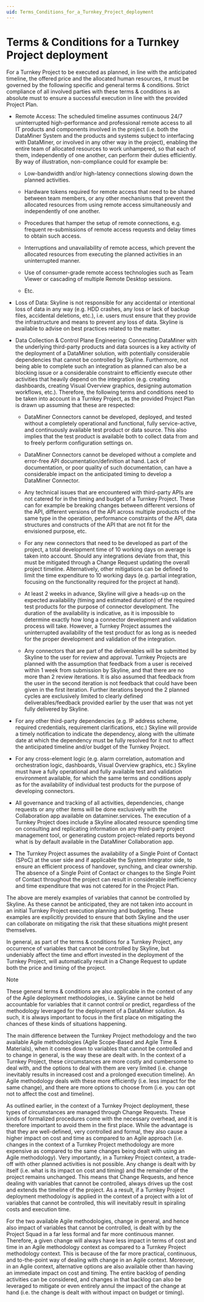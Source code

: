 ```yaml
---
uid: Terms_Conditions_for_a_Turnkey_Project_deployment
---
```


# Terms & Conditions for a Turnkey Project deployment

For a Turnkey Project to be executed as planned, in line with the anticipated timeline, the offered price and the allocated human resources, it must be governed by the following specific and general terms & conditions. Strict compliance of all involved parties with these terms & conditions is an absolute must to ensure a successful execution in line with the provided Project Plan.

- Remote Access: The scheduled timeline assumes continuous 24/7 uninterrupted high-performance and professional remote access to all IT products and components involved in the project (i.e. both the DataMiner System and the products and systems subject to interfacing with DataMiner, or involved in any other way in the project), enabling the entire team of allocated resources to work unhampered, so that each of them, independently of one another, can perform their duties efficiently. By way of illustration, non-compliance could for example be:

    - Low-bandwidth and/or high-latency connections slowing down the planned activities.

    - Hardware tokens required for remote access that need to be shared between team members, or any other mechanisms that prevent the allocated resources from using remote access simultaneously and independently of one another.

    - Procedures that hamper the setup of remote connections, e.g. frequent re-submissions of remote access requests and delay times to obtain such access.

    - Interruptions and unavailability of remote access, which prevent the allocated resources from executing the planned activities in an uninterrupted manner.

    - Use of consumer-grade remote access technologies such as Team Viewer or cascading of multiple Remote Desktop sessions.

    - Etc.

- Loss of Data: Skyline is not responsible for any accidental or intentional loss of data in any way (e.g. HDD crashes, any loss or lack of backup files, accidental deletions, etc.), i.e. users must ensure that they provide the infrastructure and means to prevent any loss of data. Skyline is available to advise on best practices related to the matter.

- Data Collection & Control Plane Engineering: Connecting DataMiner with the underlying third-party products and data sources is a key activity of the deployment of a DataMiner solution, with potentially considerable dependencies that cannot be controlled by Skyline. Furthermore, not being able to complete such an integration as planned can also be a blocking issue or a considerable constraint to efficiently execute other activities that heavily depend on the integration (e.g. creating dashboards, creating Visual Overview graphics, designing automation workflows, etc.). Therefore, the following terms and conditions need to be taken into account in a Turnkey Project, as the provided Project Plan is drawn up assuming that these are respected:

    - DataMiner Connectors cannot be developed, deployed, and tested without a completely operational and functional, fully service-active, and continuously available test product or data source. This also implies that the test product is available both to collect data from and to freely perform configuration settings on.

    - DataMiner Connectors cannot be developed without a complete and error-free API documentation/definition at hand. Lack of documentation, or poor quality of such documentation, can have a considerable impact on the anticipated timing to develop a DataMiner Connector.

    - Any technical issues that are encountered with third-party APIs are not catered for in the timing and budget of a Turnkey Project. These can for example be breaking changes between different versions of the API, different versions of the API across multiple products of the same type in the operation, performance constraints of the API, data structures and constructs of the API that are not fit for the envisioned purpose, etc.

    - For any new connectors that need to be developed as part of the project, a total development time of 10 working days on average is taken into account. Should any integrations deviate from that, this must be mitigated through a Change Request updating the overall project timeline. Alternatively, other mitigations can be defined to limit the time expenditure to 10 working days (e.g. partial integration, focusing on the functionality required for the project at hand).

    - At least 2 weeks in advance, Skyline will give a heads-up on the expected availability (timing and estimated duration) of the required test products for the purpose of connector development. The duration of the availability is indicative, as it is impossible to determine exactly how long a connector development and validation process will take. However, a Turnkey Project assumes the uninterrupted availability of the test product for as long as is needed for the proper development and validation of the integration.

    - Any connectors that are part of the deliverables will be submitted by Skyline to the user for review and approval. Turnkey Projects are planned with the assumption that feedback from a user is received within 1 week from submission by Skyline, and that there are no more than 2 review iterations. It is also assumed that feedback from the user in the second iteration is not feedback that could have been given in the first iteration. Further iterations beyond the 2 planned cycles are exclusively limited to clearly defined deliverables/feedback provided earlier by the user that was not yet fully delivered by Skyline.

- For any other third-party dependencies (e.g. IP address scheme, required credentials, requirement clarifications, etc.) Skyline will provide a timely notification to indicate the dependency, along with the ultimate date at which the dependency must be fully resolved for it not to affect the anticipated timeline and/or budget of the Turnkey Project.

- For any cross-element logic (e.g. alarm correlation, automation and orchestration logic, dashboards, Visual Overview graphics, etc.) Skyline must have a fully operational and fully available test and validation environment available, for which the same terms and conditions apply as for the availability of individual test products for the purpose of developing connectors.

- All governance and tracking of all activities, dependencies, change requests or any other items will be done exclusively with the Collaboration app available on dataminer.services. The execution of a Turnkey Project does include a Skyline allocated resource spending time on consulting and replicating information on any third-party project management tool, or generating custom project-related reports beyond what is by default available in the DataMiner Collaboration app.

- The Turnkey Project assumes the availability of a Single Point of Contact (SPoC) at the user side and if applicable the System Integrator side, to ensure an efficient process of handover, synching, and clear ownership. The absence of a Single Point of Contact or changes to the Single Point of Contact throughout the project can result in considerable inefficiency and time expenditure that was not catered for in the Project Plan.

The above are merely examples of variables that cannot be controlled by Skyline. As these cannot be anticipated, they are not taken into account in an initial Turnkey Project execution planning and budgeting. These examples are explicitly provided to ensure that both Skyline and the user can collaborate on mitigating the risk that these situations might present themselves.

In general, as part of the terms & conditions for a Turnkey Project, any occurrence of variables that cannot be controlled by Skyline, but undeniably affect the time and effort invested in the deployment of the Turnkey Project, will automatically result in a Change Request to update both the price and timing of the project.

> [!NOTE]
> These general terms & conditions are also applicable in the context of any of the Agile deployment methodologies, i.e. Skyline cannot be held accountable for variables that it cannot control or predict, regardless of the methodology leveraged for the deployment of a DataMiner solution. As such, it is always important to focus in the first place on mitigating the chances of these kinds of situations happening.
>
> The main difference between the Turnkey Project methodology and the two available Agile methodologies (Agile Scope-Based and Agile Time & Materials), when it comes down to variables that cannot be controlled and to change in general, is the way these are dealt with. In the context of a Turnkey Project, these circumstances are more costly and cumbersome to deal with, and the options to deal with them are very limited (i.e. change inevitably results in increased cost and a prolonged execution timeline). An Agile methodology deals with these more efficiently (i.e. less impact for the same change), and there are more options to choose from (i.e. you can opt not to affect the cost and timeline).
>
> As outlined earlier, in the context of a Turnkey Project deployment, these types of circumstances are managed through Change Requests. These kinds of formalized procedures come with the necessary overhead, and it is therefore important to avoid them in the first place. While the advantage is that they are well-defined, very controlled and formal, they also cause a higher impact on cost and time as compared to an Agile approach (i.e. changes in the context of a Turnkey Project methodology are more expensive as compared to the same changes being dealt with using an Agile methodology). Very importantly, in a Turnkey Project context, a trade-off with other planned activities is not possible. Any change is dealt with by itself (i.e. what is its impact on cost and timing) and the remainder of the project remains unchanged. This means that Change Requests, and hence dealing with variables that cannot be controlled, always drives up the cost and extends the timeline of the project. As a result, if a Turnkey Project deployment methodology is applied in the context of a project with a lot of variables that cannot be controlled, this will inevitably result in spiraling costs and execution time.
>
> For the two available Agile methodologies, change in general, and hence also impact of variables that cannot be controlled, is dealt with by the Project Squad in a far less formal and far more continuous manner. Therefore, a given change will always have less impact in terms of cost and time in an Agile methodology context as compared to a Turnkey Project methodology context. This is because of the far more practical, continuous, and to-the-point way of dealing with change in an Agile context. Moreover, in an Agile context, alternative options are also available other than having an immediate impact on cost and timing. The entire backlog of pending activities can be considered, and changes in that backlog can also be leveraged to mitigate or even entirely annul the impact of the change at hand (i.e. the change is dealt with without impact on budget or timing).
>
